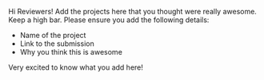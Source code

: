 Hi Reviewers! Add the projects here that you thought were really awesome. Keep a high bar. Please ensure you add the following details:
- Name of the project
- Link to the submission
- Why you think this is awesome

Very excited to know what you add here! 

